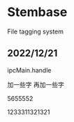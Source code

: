 # Stembase
 File tagging system

 ## 2022/12/21
 ipcMain.handle

加一些字
再加一些字

5655552

1233311321321
